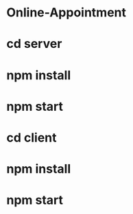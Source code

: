 # Online-Appointment

# cd server 
# npm install 
# npm start




# cd client
# npm install 
# npm start

